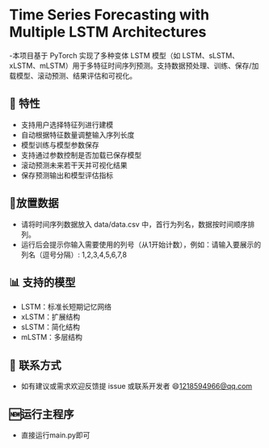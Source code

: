 # Time Series Forecasting with Multiple LSTM Architectures

-本项目基于 PyTorch 实现了多种变体 LSTM 模型（如 LSTM、sLSTM、xLSTM、mLSTM）用于多特征时间序列预测。支持数据预处理、训练、保存/加载模型、滚动预测、结果评估和可视化。

## 🧩 特性

- 支持用户选择特征列进行建模
- 自动根据特征数量调整输入序列长度
- 模型训练与模型参数保存
- 支持通过参数控制是否加载已保存模型
- 滚动预测未来若干天并可视化结果
- 保存预测输出和模型评估指标
## 🧩放置数据
- 请将时间序列数据放入 data/data.csv 中，首行为列名，数据按时间顺序排列。
- 运行后会提示你输入需要使用的列号（从1开始计数），例如：请输入要展示的列名（逗号分隔）: 1,2,3,4,5,6,7,8

## 📊 支持的模型
- LSTM：标准长短期记忆网络
- xLSTM：扩展结构
- sLSTM：简化结构
- mLSTM：多层结构
## 📮 联系方式
- 如有建议或需求欢迎反馈提 issue 或联系开发者 😄1218594966@qq.com
## 🆕运行主程序
- 直接运行main.py即可